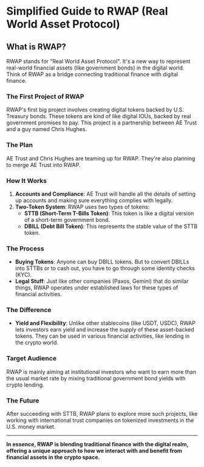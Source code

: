 
# Simplified Guide to RWAP (Real World Asset Protocol)

## What is RWAP?
RWAP stands for "Real World Asset Protocol". It's a new way to represent real-world financial assets (like government bonds) in the digital world. Think of RWAP as a bridge connecting traditional finance with digital finance.

### The First Project of RWAP
RWAP's first big project involves creating digital tokens backed by U.S. Treasury bonds. These tokens are kind of like digital IOUs, backed by real government promises to pay. This project is a partnership between AE Trust and a guy named Chris Hughes.

### The Plan
AE Trust and Chris Hughes are teaming up for RWAP. They're also planning to merge AE Trust into RWAP. 

### How It Works
1. **Accounts and Compliance**: AE Trust will handle all the details of setting up accounts and making sure everything complies with legally.
2. **Two-Token System**: RWAP uses two types of tokens:
   - **STTB (Short-Term T-Bills Token)**: This token is like a digital version of a short-term government bond.
   - **DBILL (Debt Bill Token)**: This represents the stable value of the STTB token.

### The Process
- **Buying Tokens**: Anyone can buy DBILL tokens. But to convert DBILLs into STTBs or to cash out, you have to go through some identity checks (KYC).
- **Legal Stuff**: Just like other companies (Paxos, Gemini) that do similar things, RWAP operates under established laws for these types of financial activities.

### The Difference
- **Yield and Flexibility**: Unlike other stablecoins (like USDT, USDC), RWAP lets investors earn yield and increase the supply of these asset-backed tokens. They can be used in various financial activities, like lending in the crypto world.

### Target Audience
RWAP is mainly aiming at institutional investors who want to earn more than the usual market rate by mixing traditional government bond yields with crypto lending.

### The Future
After succeeding with STTB, RWAP plans to explore more such projects, like working with international trust companies on tokenized investments in the U.S. money market.

---

**In essence, RWAP is blending traditional finance with the digital realm, offering a unique approach to how we interact with and benefit from financial assets in the crypto space.**
